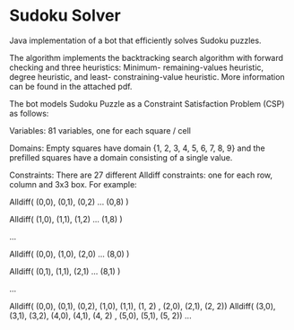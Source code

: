 # Sudoku Solver

Java implementation of a bot that efficiently solves Sudoku puzzles.

The algorithm implements the backtracking search algorithm with  forward checking and three heuristics:
Minimum- remaining-values heuristic, degree heuristic, and least- constraining-value heuristic.
More information can be found in the attached pdf.

The bot models Sudoku Puzzle as a Constraint Satisfaction Problem (CSP) as follows:

Variables: 81 variables, one for each square / cell

Domains: Empty squares have domain {1, 2, 3, 4, 5, 6, 7, 8, 9} and the prefilled squares have a domain consisting of a single value.

Constraints: There are 27 different Alldiff constraints: one for each row, column and 3x3 box. For example:

Alldiff( (0,0), (0,1), (0,2) ... (0,8) )

Alldiff( (1,0), (1,1), (1,2) ... (1,8) )

...

Alldiff( (0,0), (1,0), (2,0) ... (8,0) )

Alldiff( (0,1), (1,1), (2,1) ... (8,1) )

...

Alldiff( (0,0), (0,1), (0,2), (1,0), (1,1), (1, 2) , (2,0), (2,1), (2, 2)) Alldiff( (3,0), (3,1), (3,2), (4,0), (4,1), (4, 2) , (5,0), (5,1), (5, 2)) ...
